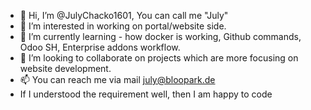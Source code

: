 - 👋 Hi, I’m @JulyChacko1601, You can call me "July"
- 👀 I’m interested in working on portal/website side.
- 🌱 I’m currently learning - how docker is working, Github commands, Odoo SH, Enterprise addons workflow.
- 💞️ I’m looking to collaborate on projects which are more focusing on website development.
- 📫 You can reach me via mail july@bloopark.de
- If I understood the requirement well, then I am happy to code 

<!---
JulyChacko1601/JulyChacko1601 is a ✨ special ✨ repository because its `README.md` (this file) appears on your GitHub profile.
You can click the Preview link to take a look at your changes.
--->
